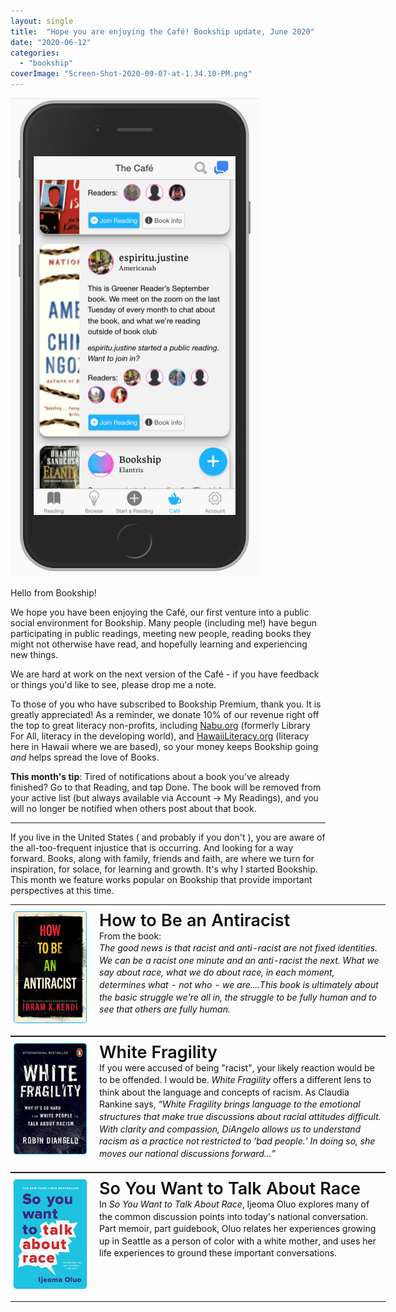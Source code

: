 ```yaml
---
layout: single
title:  "Hope you are enjoying the Café! Bookship update, June 2020"
date: "2020-06-12"
categories: 
  - "bookship"
coverImage: "Screen-Shot-2020-09-07-at-1.34.10-PM.png"
---
```


![](/assets/images/Screen-Shot-2020-09-07-at-1.34.10-PM.png)

Hello from Bookship!

We hope you have been enjoying the Café, our first venture into a public social environment for Bookship. Many people (including me!) have begun participating in public readings, meeting new people, reading books they might not otherwise have read, and hopefully learning and experiencing new things.

We are hard at work on the next version of the Café - if you have feedback or things you'd like to see, please drop me a note.

To those of you who have subscribed to Bookship Premium, thank you. It is greatly appreciated! As a reminder, we donate 10% of our revenue right off the top to great literacy non-profits, including [Nabu.org](https://www.nabu.org/) (formerly Library For All, literacy in the developing world), and [HawaiiLiteracy.org](http://www.hawaiiliteracy.org/) (literacy here in Hawaii where we are based), so your money keeps Bookship going _and_ helps spread the love of Books.

**This month's tip**: Tired of notifications about a book you've already finished? Go to that Reading, and tap Done. The book will be removed from your active list (but always available via Account -> My Readings), and you will no longer be notified when others post about that book.

* * *

If you live in the United States ( and probably if you don't ), you are aware of the all-too-frequent injustice that is occurring. And looking for a way forward. Books, along with family, friends and faith, are where we turn for inspiration, for solace, for learning and growth. It's why I started Bookship. This month we feature works popular on Bookship that provide important perspectives at this time.

<table bgcolor1="#FFFFFF" cellpadding="15" cellspacing="0" style="margin:0 auto;min-width:600px;width:600px"><tbody><tr><td align="left" style="padding:20px 5px;padding-top:10px" valign="top"><a style="padding:0" target="_blank" href="https://www.amazon.com/How-Be-Antiracist-Ibram-Kendi/dp/0525509283?SubscriptionId=AKIAIKMVYJ6MJU6ROZYQ&amp;tag=codexmap-20&amp;linkCode=xm2&amp;camp=2025&amp;creative=165953&amp;creativeASIN=0525509283" rel="noopener noreferrer"><img align="left" style="border-radius: 4px; border:1px solid #00AFFF;max-width:115px;min-width:115px; margin-right: 20px;" alt="How to Be an Antiracist" src="/assets/images/4179Ly8SvAL.jpg"> </a><span style="color1:#111111;display:block;font-size:27px;font-weight:600;line-height:1.1;white-space:nowrap"><a style="color:#111111;padding:0;text-decoration:none" target="_blank" href="https://www.amazon.com/How-Be-Antiracist-Ibram-Kendi/dp/0525509283?SubscriptionId=AKIAIKMVYJ6MJU6ROZYQ&amp;tag=codexmap-20&amp;linkCode=xm2&amp;camp=2025&amp;creative=165953&amp;creativeASIN=0525509283" rel="noopener noreferrer">How to Be an Antiracist</a> </span><span style="color:#111111;display:block;font-size1:15px;line-height:1.4">From the book:<br><em>The good news is that racist and anti-racist are not fixed identities. We can be a racist one minute and an anti-racist the next. What we say about race, what we do about race, in each moment, determines what - not who - we are....This book is ultimately about the basic struggle we're all in, the struggle to be fully human and to see that others are fully human.</em></span></td></tr></tbody></table>

<table bgcolor1="#FFFFFF" cellpadding="15" cellspacing="0" style="margin:0 auto;min-width:600px;width:600px"><tbody><tr><td align="left" style="padding:20px 5px;padding-top:10px" valign="top"><a style="padding:0" target="_blank" href="https://www.amazon.com/White-Fragility-People-About-Racism/dp/0807047414?SubscriptionId=AKIAIKMVYJ6MJU6ROZYQ&amp;tag=codexmap-20&amp;linkCode=xm2&amp;camp=2025&amp;creative=165953&amp;creativeASIN=0807047414" rel="noopener noreferrer"><img align="left" style="border-radius: 4px; border:1px solid #00AFFF;max-width:115px;min-width:115px; margin-right: 20px;" alt="White Fragility" src="/assets/images/51SsjMpiv8L.jpg"> </a><span style="color1:#111111;display:block;font-size:27px;font-weight:600;line-height:1.1;white-space:nowrap"><a style="color:#111111;padding:0;text-decoration:none" target="_blank" href="https://www.amazon.com/White-Fragility-People-About-Racism/dp/0807047414?SubscriptionId=AKIAIKMVYJ6MJU6ROZYQ&amp;tag=codexmap-20&amp;linkCode=xm2&amp;camp=2025&amp;creative=165953&amp;creativeASIN=0807047414" rel="noopener noreferrer">White Fragility</a> </span><span style="color:#111111;display:block;font-size1:15px;line-height:1.4">If you were accused of being "racist", your likely reaction would be to be offended. I would be. <em>White Fragility</em> offers a different lens to think about the language and concepts of racism. As Claudia Rankine says, <em>“White Fragility brings language to the emotional structures that make true discussions about racial attitudes difficult. With clarity and compassion, DiAngelo allows us to understand racism as a practice not restricted to ‘bad people.’ In doing so, she moves our national discussions forward...”</em></span></td></tr></tbody></table>

<table bgcolor1="#FFFFFF" cellpadding="15" cellspacing="0" style="margin:0 auto;min-width:600px;width:600px"><tbody><tr><td align="left" style="padding:20px 5px;padding-top:10px" valign="top"><a style="padding:0" target="_blank" href="https://www.amazon.com/You-Want-Talk-About-Race/dp/1538475278?SubscriptionId=AKIAIKMVYJ6MJU6ROZYQ&amp;tag=codexmap-20&amp;linkCode=xm2&amp;camp=2025&amp;creative=165953&amp;creativeASIN=1538475278" rel="noopener noreferrer"><img align="left" style="border-radius: 4px; border:1px solid #00AFFF;max-width:115px;min-width:115px; margin-right: 20px;" alt="So You Want to Talk About Race" src="/assets/images/41TrMfRtVyL.jpg"> </a><span style="color1:#111111;display:block;font-size:27px;font-weight:600;line-height:1.1;white-space:nowrap"><a style="color:#111111;padding:0;text-decoration:none" target="_blank" href="https://www.amazon.com/You-Want-Talk-About-Race/dp/1538475278?SubscriptionId=AKIAIKMVYJ6MJU6ROZYQ&amp;tag=codexmap-20&amp;linkCode=xm2&amp;camp=2025&amp;creative=165953&amp;creativeASIN=1538475278" rel="noopener noreferrer">So You Want to Talk About Race</a> </span><span style="color:#111111;display:block;font-size1:15px;line-height:1.4">In <em>So You Want to Talk About Race</em>, Ijeoma Oluo explores many of the common discussion points into today's national conversation. Part memoir, part guidebook, Oluo relates her experiences growing up in Seattle as a person of color with a white mother, and uses her life experiences to ground these important conversations.</span></td></tr></tbody></table>
